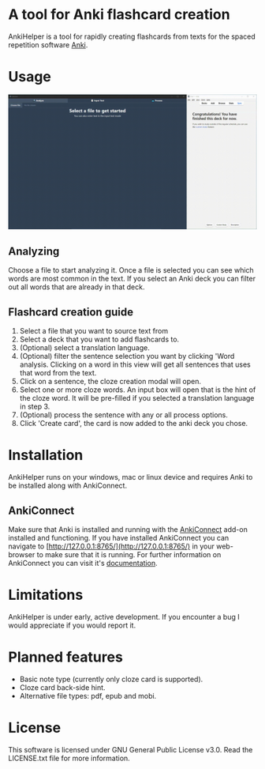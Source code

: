 # A tool for Anki flashcard creation
AnkiHelper is a tool for rapidly creating flashcards from texts for the spaced repetition software [Anki](https://apps.ankiweb.net/).

# Usage
![demo](./ankihelper_demo.gif)

## Analyzing
Choose a file to start analyzing it. Once a file is selected you can see which words are most common in the text. If you select an Anki deck 
you can filter out all words that are already in that deck. 

## Flashcard creation guide
1. Select a file that you want to source text from 
2. Select a deck that you want to add flashcards to.
3. (Optional) select a translation language.
4. (Optional) filter the sentence selection you want by clicking 'Word analysis. Clicking on a word in this view will get all sentences that uses that word from the text. 
4. Click on a sentence, the cloze creation modal will open. 
5. Select one or more cloze words. An input box will open that is the hint of the cloze word. It will be pre-filled if you selected a translation language in step 3. 
6. (Optional) process the sentence with any or all process options. 
7. Click 'Create card', the card is now added to the anki deck you chose. 

# Installation
AnkiHelper runs on your windows, mac or linux device and requires Anki to be installed along with AnkiConnect. 

## AnkiConnect
Make sure that Anki is installed and running with the [AnkiConnect](https://ankiweb.net/shared/info/2055492159) add-on installed and functioning. If you have installed AnkiConnect you can navigate to [http://127.0.0.1:8765/](http://127.0.0.1:8765/) in your web-browser to make sure that it is running. For further information on AnkiConnect you can visit it's [documentation](https://foosoft.net/projects/anki-connect/).

# Limitations
AnkiHelper is under early, active development. If you encounter a bug I would appreciate if you would report it.

# Planned features
- Basic note type (currently only cloze card is supported).
- Cloze card back-side hint.
- Alternative file types: pdf, epub and mobi.


# License
This software is licensed under GNU General Public License v3.0. Read the LICENSE.txt file for more information. 